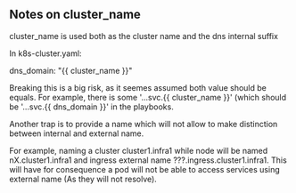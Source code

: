 ## Notes on cluster_name


cluster_name is used both as the cluster name and the dns internal suffix

In k8s-cluster.yaml:

dns_domain: "{{ cluster_name }}"

Breaking this is a big risk, as it seemes assumed both value should be equals. 
For example, there is some '...svc.{{ cluster_name }}' (which should be '...svc.{{ dns_domain }}' in the playbooks.

Another trap is to provide a name which will not allow to make distinction between internal and external name.

For example, naming a cluster cluster1.infra1 while node will be named nX.cluster1.infra1 and ingress external name ???.ingress.cluster1.infra1. 
This will have for consequence a pod will not be able to access services using external name (As they will not resolve).
